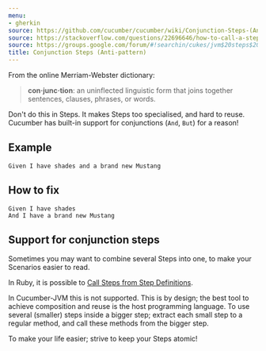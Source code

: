 ```yaml
---
menu:
- gherkin
source: https://github.com/cucumber/cucumber/wiki/Conjunction-Steps-(Antipattern)/
source: https://stackoverflow.com/questions/22696646/how-to-call-a-step-from-another-step-in-cucumber-jvm
source: https://groups.google.com/forum/#!searchin/cukes/jvm$20steps$20programming/cukes/DzE_kGZx94I/5rf__N31qvAJ
title: Conjunction Steps (Anti-pattern)
---
```


From the online Merriam-Webster dictionary:

> **con·junc·tion**: an uninflected linguistic form that joins together sentences, clauses, phrases, or words.

Don't do this in Steps. It makes Steps too specialised, and hard to reuse. Cucumber has built-in support for conjunctions (`And`, `But`) for a reason!

## Example

```
Given I have shades and a brand new Mustang
```

## How to fix

```
Given I have shades
And I have a brand new Mustang
```

## Support for conjunction steps

Sometimes you may want to combine several Steps into one, to make your Scenarios easier to read.

In Ruby, it is possible to [Call Steps from Step Definitions](/implementations/ruby/calling-steps-from-step-definitions/).

In Cucumber-JVM this is not supported. This is by design; the best tool to achieve composition and reuse is the host programming language.
To use several (smaller) steps inside a bigger step; extract each small step to a regular method, and call these methods from the bigger step.

To make your life easier; strive to keep your Steps atomic!